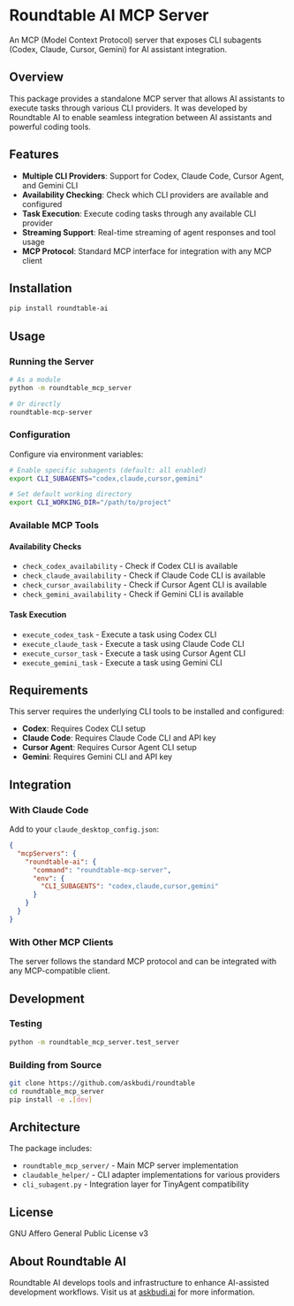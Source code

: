 # Roundtable AI MCP Server

An MCP (Model Context Protocol) server that exposes CLI subagents (Codex, Claude, Cursor, Gemini) for AI assistant integration.

## Overview

This package provides a standalone MCP server that allows AI assistants to execute tasks through various CLI providers. It was developed by Roundtable AI to enable seamless integration between AI assistants and powerful coding tools.

## Features

- **Multiple CLI Providers**: Support for Codex, Claude Code, Cursor Agent, and Gemini CLI
- **Availability Checking**: Check which CLI providers are available and configured
- **Task Execution**: Execute coding tasks through any available CLI provider
- **Streaming Support**: Real-time streaming of agent responses and tool usage
- **MCP Protocol**: Standard MCP interface for integration with any MCP client

## Installation

```bash
pip install roundtable-ai
```

## Usage

### Running the Server

```bash
# As a module
python -m roundtable_mcp_server

# Or directly
roundtable-mcp-server
```

### Configuration

Configure via environment variables:

```bash
# Enable specific subagents (default: all enabled)
export CLI_SUBAGENTS="codex,claude,cursor,gemini"

# Set default working directory
export CLI_WORKING_DIR="/path/to/project"
```

### Available MCP Tools

#### Availability Checks
- `check_codex_availability` - Check if Codex CLI is available
- `check_claude_availability` - Check if Claude Code CLI is available
- `check_cursor_availability` - Check if Cursor Agent CLI is available
- `check_gemini_availability` - Check if Gemini CLI is available

#### Task Execution
- `execute_codex_task` - Execute a task using Codex CLI
- `execute_claude_task` - Execute a task using Claude Code CLI
- `execute_cursor_task` - Execute a task using Cursor Agent CLI
- `execute_gemini_task` - Execute a task using Gemini CLI

## Requirements

This server requires the underlying CLI tools to be installed and configured:

- **Codex**: Requires Codex CLI setup
- **Claude Code**: Requires Claude Code CLI and API key
- **Cursor Agent**: Requires Cursor Agent CLI setup
- **Gemini**: Requires Gemini CLI and API key

## Integration

### With Claude Code

Add to your `claude_desktop_config.json`:

```json
{
  "mcpServers": {
    "roundtable-ai": {
      "command": "roundtable-mcp-server",
      "env": {
        "CLI_SUBAGENTS": "codex,claude,cursor,gemini"
      }
    }
  }
}
```

### With Other MCP Clients

The server follows the standard MCP protocol and can be integrated with any MCP-compatible client.

## Development

### Testing

```bash
python -m roundtable_mcp_server.test_server
```

### Building from Source

```bash
git clone https://github.com/askbudi/roundtable
cd roundtable_mcp_server
pip install -e .[dev]
```

## Architecture

The package includes:
- `roundtable_mcp_server/` - Main MCP server implementation
- `claudable_helper/` - CLI adapter implementations for various providers
- `cli_subagent.py` - Integration layer for TinyAgent compatibility

## License

GNU Affero General Public License v3

## About Roundtable AI

Roundtable AI develops tools and infrastructure to enhance AI-assisted development workflows. Visit us at [askbudi.ai](https://askbudi.ai) for more information.